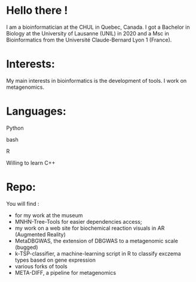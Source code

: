 # Hello there !

I am a bioinformatician at the CHUL in Quebec, Canada. I got a Bachelor in Biology at the University of Lausanne (UNIL) in 2020 and a Msc in Bioinformatics from the Université Claude-Bernard Lyon 1 (France).

# Interests:

My main interests in bioinformatics is the development of tools. I work on metagenomics.

# Languages:

Python

bash

R

Willing to learn C++

# Repo:

You will find :
- for my work at the museum
- MNHN-Tree-Tools for easier dependencies access; 
- my work on a web site for biochemical reaction visuals in AR (Augmented Reality)
- MetaDBGWAS, the extension of DBGWAS to a metagenomic scale (bugged)
- k-TSP-classifier, a machine-learning script in R to classify exczema types based on gene expression
- various forks of tools
- META-DIFF, a pipeline for metagenomics
<!---
Louis-MG/Louis-MG is a ✨ special ✨ repository because its `README.md` (this file) appears on your GitHub profile.
You can click the Preview link to take a look at your changes.
--->
